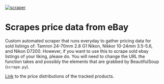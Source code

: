 [![scraper](https://github.com/kobesar/ebaytracker/actions/workflows/scrape.yml/badge.svg)](https://github.com/kobesar/ebaytracker/actions/workflows/scrape.yml)

# Scrapes price data from eBay

Custom automated scraper that runs everyday to gather pricing data for sold listings of: Tamron 24-70mm 2.8 G1 Nikon, Nikkor 10-24mm 3.5-5.6, and Nikon D7200. However, if you want to use this to scrape sold ebay listings of your liking, please do. You will need to change the URL the function takes and possibly the elements that are grabbed by BeautifulSoup (`scrape.py`).

[Link](https://kobesar.github.io/dashboards/ebaydash/index.html) to the price distributions of the tracked products.
